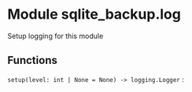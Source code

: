 Module sqlite_backup.log
========================
Setup logging for this module

Functions
---------

`setup(level: int | None = None) ‑> logging.Logger`
: